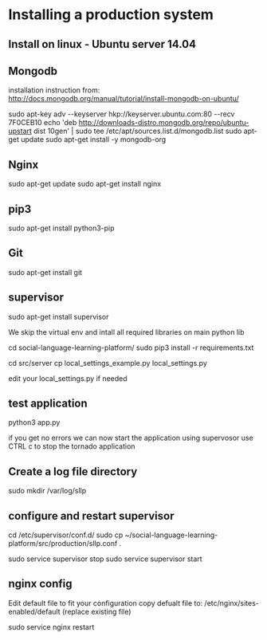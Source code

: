 Installing a production system
==============================



Install on linux - Ubuntu server 14.04
--------------------------------------

Mongodb
-------
installation instruction from:
http://docs.mongodb.org/manual/tutorial/install-mongodb-on-ubuntu/

sudo apt-key adv --keyserver hkp://keyserver.ubuntu.com:80 --recv 7F0CEB10
echo 'deb http://downloads-distro.mongodb.org/repo/ubuntu-upstart dist 10gen' | sudo tee /etc/apt/sources.list.d/mongodb.list
sudo apt-get update
sudo apt-get install -y mongodb-org

Nginx
-----
sudo apt-get update
sudo apt-get install nginx

pip3
----
sudo apt-get install python3-pip

Git
---
sudo apt-get install git

supervisor
----------
sudo apt-get install supervisor


We skip the virtual env and intall all required libraries on main python lib

cd social-language-learning-platform/
sudo pip3 install -r requirements.txt

cd src/server
cp local_settings_example.py local_settings.py

edit your local_settings.py if needed

test application
----------------
python3 app.py

if you get no errors we can now start the application using supervosor
use CTRL c to stop the tornado application






Create a log file directory
---------------------------
sudo mkdir /var/log/sllp


configure and restart supervisor
--------------------------------
cd /etc/supervisor/conf.d/
sudo cp ~/social-language-learning-platform/src/production/sllp.conf .

sudo service supervisor stop
sudo service supervisor start



nginx config
------------

Edit default file to fit your configuration
copy defualt file to:
/etc/nginx/sites-enabled/default (replace existing file)

sudo service nginx restart




